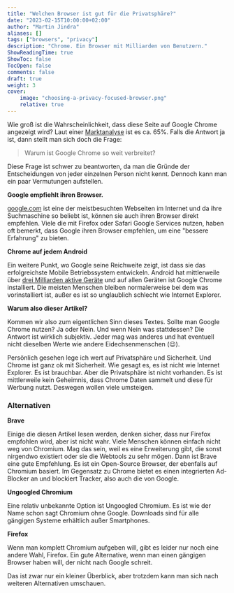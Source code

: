 ```yaml
---
title: "Welchen Browser ist gut für die Privatsphäre?"
date: "2023-02-15T10:00:00+02:00"
author: "Martin Jindra"
aliases: []
tags: ["browsers", "privacy"]
description: "Chrome. Ein Browser mit Milliarden von Benutzern."
ShowReadingTime: true
ShowToc: false
TocOpen: false
comments: false
draft: true
weight: 3
cover:
    image: "choosing-a-privacy-focused-browser.png"
    relative: true
---
```


Wie groß ist die Wahrscheinlichkeit, dass diese Seite auf Google Chrome angezeigt wird?
Laut einer [Marktanalyse](https://gs.statcounter.com/browser-market-share) ist es ca. 65%.
Falls die Antwort ja ist, dann stellt man sich doch die Frage:

> Warum ist Google Chrome so weit verbreitet?

Diese Frage ist schwer zu beantworten, da man die Gründe der Entscheidungen von jeder einzelnen Person nicht kennt.
Dennoch kann man ein paar Vermutungen aufstellen.

**Google empfiehlt ihren Browser.**

[google.com](https://www.google.com) ist eine der meistbesuchten Webseiten im Internet und da ihre Suchmaschine so beliebt ist, können sie auch ihren Browser direkt empfehlen.
Viele die mit Firefox oder Safari Google Services nutzen, haben oft bemerkt, dass Google ihren Browser empfehlen, um eine \"bessere Erfahrung\" zu bieten.

**Chrome auf jedem Android**

Ein weitere Punkt, wo Google seine Reichweite zeigt, ist dass sie das erfolgreichste Mobile Betriebssystem entwickeln.
Android hat mittlerweile über [drei Milliarden aktive Geräte](https://www.theverge.com/2021/5/18/22440813/android-devices-active-number-smartphones-google-2021) und auf allen Geräten ist Google Chrome installiert.
Die meisten Menschen bleiben normalerweise bei dem was vorinstalliert ist, außer es ist so unglaublich schlecht wie Internet Explorer.

**Warum also dieser Artikel?**

Kommen wir also zum eigentlichen Sinn dieses Textes.
Sollte man Google Chrome nutzen? Ja oder Nein. Und wenn Nein was stattdessen?
Die Antwort ist wirklich subjektiv.
Jeder mag was anderes und hat eventuell nicht dieselben Werte wie andere Eidechsenmenschen (:wink:).

Persönlich gesehen lege ich wert auf Privatsphäre und Sicherheit.
Und Chrome ist ganz ok mit Sicherheit.
Wie gesagt es, es ist nicht wie Internet Explorer.
Es ist brauchbar.
Aber die Privatsphäre ist nicht vorhanden.
Es ist mittlerweile kein Geheimnis, dass Chrome Daten sammelt und diese für Werbung nutzt.
Deswegen wollen viele umsteigen.

### Alternativen

**Brave**

Einige die diesen Artikel lesen werden, denken sicher, dass nur Firefox empfohlen wird, aber ist nicht wahr.
Viele Menschen können einfach nicht weg von Chromium.
Mag das sein, weil es eine Erweiterung gibt, die sonst nirgendwo existiert oder sie die Webtools zu sehr mögen.
Dann ist Brave eine gute Empfehlung.
Es ist ein Open-Source Browser, der ebenfalls auf Chromium basiert.
Im Gegensatz zu Chrome bietet es einen integrierten Ad-Blocker an und blockiert Tracker, also auch die von Google.

**Ungoogled Chromium**

Eine relativ unbekannte Option ist Ungoogled Chromium.
Es ist wie der Name schon sagt Chromium ohne Google.
Downloads sind für alle gängigen Systeme erhältlich außer Smartphones.

**Firefox**

Wenn man komplett Chromium aufgeben will, gibt es leider nur noch eine andere Wahl, Firefox.
Ein gute Alternative, wenn man einen gängigen Browser haben will, der nicht nach Google schreit.

Das ist zwar nur ein kleiner Überblick, aber trotzdem kann man sich nach weiteren Alternativen umschauen.